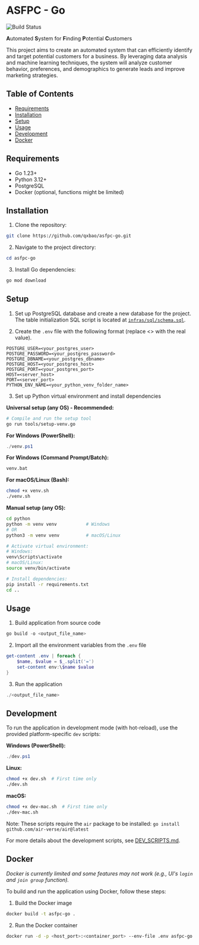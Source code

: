 # ASFPC - Go

![Build Status](https://github.com/qxbao/asfpc-go/actions/workflows/go.yml/badge.svg)


**A**utomated **S**ystem for **F**inding **P**otential **C**ustomers

This project aims to create an automated system that can efficiently identify and target potential customers for a business. By leveraging data analysis and machine learning techniques, the system will analyze customer behavior, preferences, and demographics to generate leads and improve marketing strategies.

## Table of Contents
- [Requirements](#requirements)
- [Installation](#installation)
- [Setup](#setup)
- [Usage](#usage)
- [Development](#development)
- [Docker](#docker)

## Requirements
- Go 1.23+
- Python 3.12+
- PostgreSQL
- Docker (optional, functions might be limited)

## Installation

1. Clone the repository:
```bash
git clone https://github.com/qxbao/asfpc-go.git
```
2. Navigate to the project directory:
```powershell
cd asfpc-go
```
3. Install Go dependencies:
```bash
go mod download
```

## Setup
1. Set up PostgreSQL database and create a new database for the project. The table initialization SQL script is located at [`infras/sql/schema.sql`](infras/sql/schema.sql).

2. Create the `.env` file with the following format (replace <> with the real value).

```env
POSTGRE_USER=<your_postgres_user>
POSTGRE_PASSWORD=<your_postgres_password>
POSTGRE_DBNAME=<your_postgres_dbname>
POSTGRE_HOST=<your_postgres_host>
POSTGRE_PORT=<your_postgres_port>
HOST=<server_host>
PORT=<server_port>
PYTHON_ENV_NAME=<your_python_venv_folder_name>
```

3. Set up Python virtual environment and install dependencies

**Universal setup (any OS) - Recommended:**
```bash
# Compile and run the setup tool
go run tools/setup-venv.go
```

**For Windows (PowerShell):**
```powershell
./venv.ps1
```

**For Windows (Command Prompt/Batch):**
```cmd
venv.bat
```

**For macOS/Linux (Bash):**
```bash
chmod +x venv.sh
./venv.sh
```

**Manual setup (any OS):**
```bash
cd python
python -m venv venv           # Windows
# OR
python3 -m venv venv          # macOS/Linux

# Activate virtual environment:
# Windows:
venv\Scripts\activate
# macOS/Linux:
source venv/bin/activate

# Install dependencies:
pip install -r requirements.txt
cd ..
```

## Usage

1. Build application from source code
```powershell
go build -o <output_file_name>
```

2. Import all the environment variables from the `.env` file
```powershell
get-content .env | foreach {
    $name, $value = $_.split('=')
    set-content env:\$name $value
}
```

3. Run the application
```powershell
./<output_file_name>
```

## Development
To run the application in development mode (with hot-reload), use the provided platform-specific `dev` scripts:

**Windows (PowerShell):**
```powershell
./dev.ps1
```

**Linux:**
```bash
chmod +x dev.sh  # First time only
./dev.sh
```

**macOS:**
```bash
chmod +x dev-mac.sh  # First time only
./dev-mac.sh
```

Note: These scripts require the `air` package to be installed: `go install github.com/air-verse/air@latest`

For more details about the development scripts, see [DEV_SCRIPTS.md](DEV_SCRIPTS.md).

## Docker
*Docker is currently limited and some features may not work (e.g., UI's `login` and `join group` function).*

To build and run the application using Docker, follow these steps:
1. Build the Docker image
```bash
docker build -t asfpc-go .
```

2. Run the Docker container
```bash
docker run -d -p <host_port>:<container_port> --env-file .env asfpc-go
```